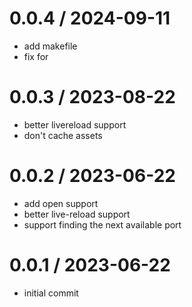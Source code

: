 # 0.0.4 / 2024-09-11

- add makefile
- fix for <html lang='en'>

# 0.0.3 / 2023-08-22

- better livereload support
- don't cache assets

# 0.0.2 / 2023-06-22

- add open support
- better live-reload support
- support finding the next available port

# 0.0.1 / 2023-06-22

- initial commit
